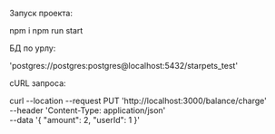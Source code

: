 Запуск проекта:

npm i
npm run start

БД по урлу:

'postgres://postgres:postgres@localhost:5432/starpets_test'

cURL запроса:

curl --location --request PUT 'http://localhost:3000/balance/charge' \
--header 'Content-Type: application/json' \
--data '{
    "amount": 2,
    "userId": 1
}'
